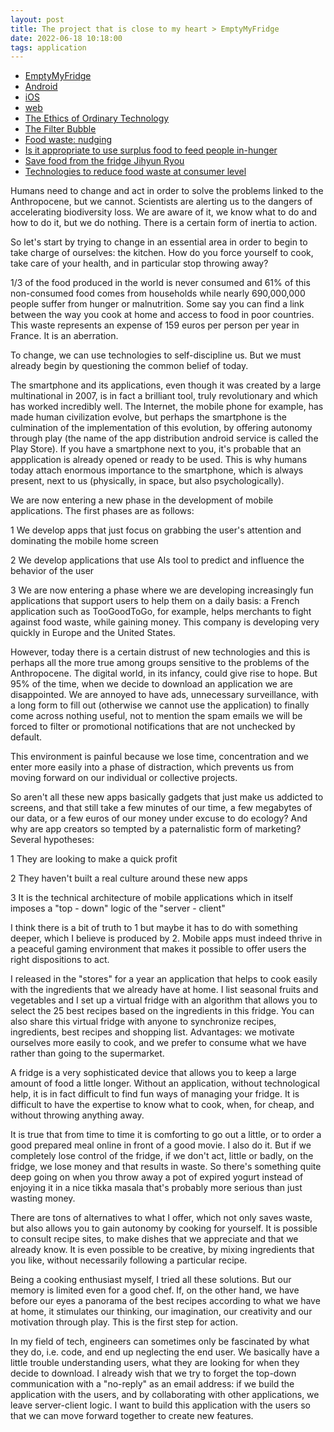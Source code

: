 ```yaml
---
layout: post
title: The project that is close to my heart > EmptyMyFridge
date: 2022-06-18 10:18:00
tags: application
---
```


- [EmptyMyFridge](https://www.emptymyfridge.com)
- [Android](https://play.google.com/store/apps/details?id=com.emptymyfridge)
- [iOS](https://apps.apple.com/app/id1550812530)
- [web](https://app.emptymyfridge.com/)
- [The Ethics of Ordinary Technology](http://michel.puech.free.fr/pages/0eot.html)
- [The Filter Bubble](https://www.amazon.fr/dp/B004Y4WMH2/ref=dp-kindle-redirect?_encoding=UTF8&btkr=1)
- [Food waste: nudging](https://www.researchgate.net/publication/331207943_Consumer_Choice_and_Food_Waste_Can_Nudging_Help)
- [Is it appropriate to use surplus food to feed people in-hunger](https://foodresearch.org.uk/publications/is-it-appropriate-to-use-surplus-food-to-feed-people-in-hunger/)
- [Save food from the fridge Jihyun Ryou](https://www.youtube.com/watch?v=-NByNOOaCzI)
- [Technologies to reduce food waste at consumer level](https://unepdtu.org/wp-content/uploads/2021/11/reducing-consumer-food-waste-using-green-and-digital-technologies.pdf)

Humans need to change and act in order to solve the problems linked to the Anthropocene, but we cannot. Scientists are alerting us to the dangers of accelerating biodiversity loss. We are aware of it, we know what to do and how to do it, but we do nothing. There is a certain form of inertia to action.

So let's start by trying to change in an essential area in order to begin to take charge of ourselves: the kitchen. How do you force yourself to cook, take care of your health, and in particular stop throwing away?

1/3 of the food produced in the world is never consumed and 61% of this non-consumed food comes from households while nearly 690,000,000 people suffer from hunger or malnutrition. Some say you can find a link between the way you cook at home and access to food in poor countries. This waste represents an expense of 159 euros per person per year in France. It is an aberration.

To change, we can use technologies to self-discipline us. But we must already begin by questioning the common belief of today.

The smartphone and its applications, even though it was created by a large multinational in 2007, is in fact a brilliant tool, truly revolutionary and which has worked incredibly well. The Internet, the mobile phone for example, has made human civilization evolve, but perhaps the smartphone is the culmination of the implementation of this evolution, by offering autonomy through play (the name of the app distribution android service is called the Play Store). If you have a smartphone next to you, it's probable that an appplication is already opened or ready to be used. This is why humans today attach enormous importance to the smartphone, which is always present, next to us (physically, in space, but also psychologically). 

We are now entering a new phase in the development of mobile applications. The first phases are as follows:

1 We develop apps that just focus on grabbing the user's attention and dominating the mobile home screen

2 We develop applications that use AIs tool to predict and influence the behavior of the user

3 We are now entering a phase where we are developing increasingly fun applications that support users to help them on a daily basis: a French application such as TooGoodToGo, for example, helps merchants to fight against food waste, while gaining money. This company is developing very quickly in Europe and the United States.

However, today there is a certain distrust of new technologies and this is perhaps all the more true among groups sensitive to the problems of the Anthropocene. The digital world, in its infancy, could give rise to hope. But 95% of the time, when we decide to download an application we are disappointed. We are annoyed to have ads, unnecessary surveillance, with a long form to fill out (otherwise we cannot use the application) to finally come across nothing useful, not to mention the spam emails we will be forced to filter or promotional notifications that are not unchecked by default. 

This environment is painful because we lose time, concentration and we enter more easily into a phase of distraction, which prevents us from moving forward on our individual or collective projects.

So aren't all these new apps basically gadgets that just make us addicted to screens, and that still take a few minutes of our time, a few megabytes of our data, or a few euros of our money under excuse to do ecology? And why are app creators so tempted by a paternalistic form of marketing? Several hypotheses:

1 They are looking to make a quick profit

2 They haven't built a real culture around these new apps

3 It is the technical architecture of mobile applications which in itself imposes a "top - down" logic of the "server - client"

I think there is a bit of truth to 1 but maybe it has to do with something deeper, which I believe is produced by 2. Mobile apps must indeed thrive in a peaceful gaming environment that makes it possible to offer users the right dispositions to act.

I released in the "stores" for a year an application that helps to cook easily with the ingredients that we already have at home. I list seasonal fruits and vegetables and I set up a virtual fridge with an algorithm that allows you to select the 25 best recipes based on the ingredients in this fridge. You can also share this virtual fridge with anyone to synchronize recipes, ingredients, best recipes and shopping list. Advantages: we motivate ourselves more easily to cook, and we prefer to consume what we have rather than going to the supermarket.

A fridge is a very sophisticated device that allows you to keep a large amount of food a little longer. Without an application, without technological help, it is in fact difficult to find fun ways of managing your fridge. It is difficult to have the expertise to know what to cook, when, for cheap, and without throwing anything away.

It is true that from time to time it is comforting to go out a little, or to order a good prepared meal online in front of a good movie. I also do it. But if we completely lose control of the fridge, if we don't act, little or badly, on the fridge, we lose money and that results in waste. So there's something quite deep going on when you throw away a pot of expired yogurt instead of enjoying it in a nice tikka masala that's probably more serious than just wasting money.

There are tons of alternatives to what I offer, which not only saves waste, but also allows you to gain autonomy by cooking for yourself. It is possible to consult recipe sites, to make dishes that we appreciate and that we already know. It is even possible to be creative, by mixing ingredients that you like, without necessarily following a particular recipe.

Being a cooking enthusiast myself, I tried all these solutions. But our memory is limited even for a good chef. If, on the other hand, we have before our eyes a panorama of the best recipes according to what we have at home, it stimulates our thinking, our imagination, our creativity and our motivation through play. This is the first step for action.

In my field of tech, engineers can sometimes only be fascinated by what they do, i.e. code, and end up neglecting the end user. We basically have a little trouble understanding users, what they are looking for when they decide to download. I already wish that we try to forget the top-down communication with a "no-reply" as an email address: if we build the application with the users, and by collaborating with other applications, we leave server-client logic. I want to build this application with the users so that we can move forward together to create new features.
